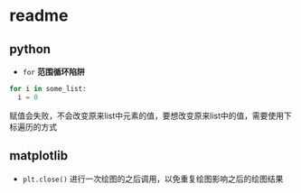 # readme

## python

+ `for`  **范围循环陷阱**
```py
for i in some_list:
  i = 0
```
赋值会失败，不会改变原来list中元素的值，要想改变原来list中的值，需要使用下标遍历的方式

## matplotlib

+ `plt.close()` 进行一次绘图的之后调用，以免重复绘图影响之后的绘图结果
